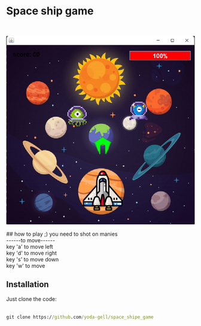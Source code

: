 # Space ship game
<br/>

<p align="center">
  <img src="https://github.com/yoda-gell/space_shipe_game/blob/master/image.bmp" />
</p>
## how to play ;)
you need to shot on manies <br/>
------to move------   <br/>
key 'a' to move left  <br/>
key 'd' to move right <br/>
key 's' to move down  <br/>
key 'w' to move       <br/>

## Installation
Just clone the code: <br/>
```cmd

git clone https://github.com/yoda-gell/space_shipe_game

```
